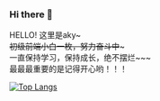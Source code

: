 ### Hi there 👋

HELLO! 这里是aky~~~</br>
初级前端小白一枚，努力奋斗中~~~ </br>
一直保持学习，保持成长，绝不摆烂~~~</br>
最最最重要的是记得开心哟！！！ </br>


<!--
**littlewhitehhh/littlewhitehhh** is a ✨ _special_ ✨ repository because its `README.md` (this file) appears on your GitHub profile.

Here are some ideas to get you started:

- 🔭 I’m currently working on ...
- 🌱 I’m currently learning ...
- 👯 I’m looking to collaborate on ...
- 🤔 I’m looking for help with ...
- 💬 Ask me about ...
- 📫 How to reach me: ...
- 😄 Pronouns: ...
- ⚡ Fun fact: ...
-->


<!-- git status -->
<!-- ![Anurag's GitHub stats](https://github-readme-stats.vercel.app/api?username=littlewhitehhh&show_icons=true&theme=radical&count_private=true&hide=prs,contribs&show_icons=true)     -->
<!-- ![1oid's GitHub stats](https://github-readme-stats.vercel.app/api?username=1oid&count_private=true&hide=prs,contribs&show_icons=true) -->
<!-- git languages -->
[![Top Langs](https://github-readme-stats.vercel.app/api/top-langs/?username=littlewhitehhh&layout=compact&theme=radical)](https://github.com/anuraghazra/github-readme-stats)
